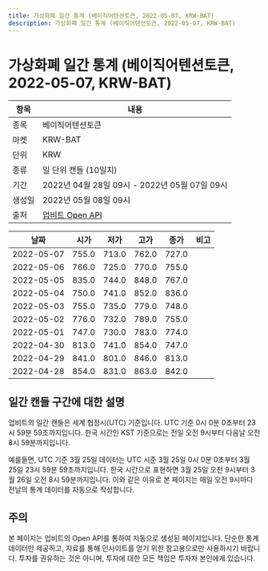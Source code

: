 ```yaml
---
title: 가상화폐 일간 통계 (베이직어텐션토큰, 2022-05-07, KRW-BAT)
description: 가상화폐 일간 통계 (베이직어텐션토큰, 2022-05-07, KRW-BAT)
---
```



가상화폐 일간 통계 (베이직어텐션토큰, 2022-05-07, KRW-BAT)
===

|항목|내용|
|--|--|
|종목|베이직어텐션토큰|
|마켓|KRW-BAT|
|단위|KRW|
|종류|일 단위 캔들 (10일치)|
|기간|2022년 04월 28일 09시 - 2022년 05월 07일 09시|
|생성일|2022년 05월 08일 09시|
|출처|[업비트 Open API](https://docs.upbit.com)|


|날짜|시가|저가|고가|종가|비고|
|--|--|--|--|--|--|
|2022-05-07|755.0|713.0|762.0|727.0|    |
|2022-05-06|766.0|725.0|770.0|755.0|    |
|2022-05-05|835.0|744.0|848.0|767.0|    |
|2022-05-04|750.0|741.0|852.0|836.0|    |
|2022-05-03|755.0|735.0|779.0|748.0|    |
|2022-05-02|776.0|732.0|789.0|755.0|    |
|2022-05-01|747.0|730.0|783.0|774.0|    |
|2022-04-30|813.0|741.0|854.0|747.0|    |
|2022-04-29|841.0|801.0|846.0|813.0|    |
|2022-04-28|854.0|831.0|863.0|842.0|    |


일간 캔들 구간에 대한 설명
---


업비트의 일간 캔들은 세계 협정시(UTC) 기준입니다. 
UTC 기준 0시 0분 0초부터 23시 59분 59초까지입니다. 
한국 시간인 KST 기준으로는 전일 오전 9시부터 다음날 오전 8시 59분까지입니다. 


예를들면, UTC 기준 3월 25일 데이터는 UTC 시준 3월 25일 0시 0분 0초부터 3월 25일 23시 59분 59초까지입니다. 
한국 시간으로 표현하면 3월 25일 오전 9시부터 3월 26일 오전 8시 59분까지입니다. 
이와 같은 이유로 본 페이지는 매일 오전 9시마다 전날의 통계 데이터를 자동으로 작성합니다. 


주의
---


본 페이지는 업비트의 Open API를 통하여 자동으로 생성된 페이지입니다. 
단순한 통계 데이터만 제공하고, 자료를 통해 인사이트를 얻기 위한 참고용으로만 사용하시기 바랍니다. 
투자를 권유하는 것은 아니며, 투자에 대한 모든 책임은 투자자 본인에게 있습니다. 

